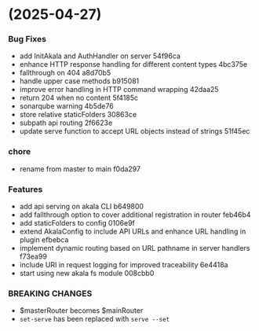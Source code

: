 #  (2025-04-27)


### Bug Fixes

* add InitAkala and AuthHandler on server 54f96ca
* enhance HTTP response handling for different content types 4bc375e
* fallthrough on 404 a8d70b5
* handle upper case methods b915081
* improve error handling in HTTP command wrapping 42daa25
* return 204 when no content 5f4185c
* sonarqube warning 4b5de76
* store relative staticFolders 30863ce
* subpath api routing 2f6623e
* update serve function to accept URL objects instead of strings 51f45ec


### chore

* rename from master to main f0da297


### Features

* add api serving on akala CLI b649800
* add fallthrough option to cover additional registration in router feb46b4
* add staticFolders to config 0106e9f
* extend AkalaConfig to include API URLs and enhance URL handling in plugin efbebca
* implement dynamic routing based on URL pathname in server handlers f73ea99
* include URI in request logging for improved traceability 6e4418a
* start using new akala fs module 008cbb0


### BREAKING CHANGES

* $masterRouter becomes $mainRouter
* `set-serve` has been replaced with `serve --set`




